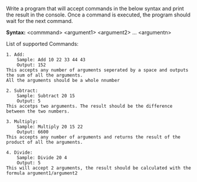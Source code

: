 Write a program that will accept commands in the below syntax and print the result in the console. Once a command is executed, the program should wait for the next command.

**Syntax:** \<commmand> \<argument1> \<argument2> ... \<argumentn>

List of supported Commands:

    1. Add:
        Sample: Add 10 22 33 44 43
        Output: 152
    This accepts any number of arguments seperated by a space and outputs the sum of all the arguments.
    All the arguments should be a whole nnumber

    2. Subtract:
        Sample: Subtract 20 15
        Output: 5
    This accetps two arguments. The result should be the difference between the two numbers.

    3. Multiply:
        Sample: Multiply 20 15 22
        Output: 6600
    This accepts any number of arguments and returns the result of the product of all the arguments.

    4. Divide:
        Sample: Divide 20 4
        Output: 5
    This will accept 2 arguments, the result should be calculated with the formula argument1/argument2
